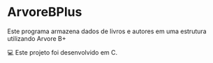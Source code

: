 # ArvoreBPlus

Este programa armazena dados de livros e autores em uma estrutura utilizando Arvore B+

💻 Este projeto foi desenvolvido em C.
